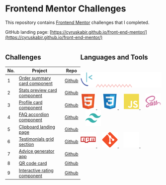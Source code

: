 # Frontend Mentor Challenges

This repository contains [Frontend Mentor](https://www.frontendmentor.io/challenges) challenges that I completed.

GitHub landing page: [https://cyruskabir.github.io/front-end-mentor/](https://cyruskabir.github.io/front-end-mentor/)

<div style="display:flex;justify-content:space-between">
<div>

## Challenges 

| No. | Project                                                                             | Repo |
| --- | ------------------------------------------------------------------------------------------------- | ---- |
| 1   | [Order summary card component](https://cyruskabir.github.io/front-end-mentor/order-summary-card)         | [Github](https://github.com/CyrusKabir/front-end-mentor/tree/main/order-summary-card) |
| 2   | [Stats preview card component](https://cyruskabir.github.io/front-end-mentor/stats-preview-card)         | [Github](https://github.com/CyrusKabir/front-end-mentor/tree/main/stats-preview-card) |
| 3   | [Profile card component](https://cyruskabir.github.io/front-end-mentor/profile-card)| [Github](https://github.com/CyrusKabir/front-end-mentor/tree/main/profile-card) |
| 4   | [FAQ accordion component](https://cyruskabir.github.io/front-end-mentor/faq-accordion-card)| [Github](https://github.com/CyrusKabir/front-end-mentor/tree/main/faq-accordion-card) |
| 5   | [Clipboard landing page](https://cyruskabir.github.io/front-end-mentor/clipboard-landing-page)| [Github](https://github.com/CyrusKabir/front-end-mentor/tree/main/clipboard-landing-page) |
| 6   | [Testimonials grid section](https://cyruskabir.github.io/front-end-mentor/testimonials-grid-section)| [Github](https://github.com/CyrusKabir/front-end-mentor/tree/main/testimonials-grid-section) |
| 7   | [Advice generator app](https://cyruskabir.github.io/front-end-mentor/advice-generator-app)| [Github](https://github.com/CyrusKabir/front-end-mentor/tree/main/advice-generator-app) |
| 8   | [QR code card](https://cyruskabir.github.io/front-end-mentor/qr-code-card)| [Github](https://github.com/CyrusKabir/front-end-mentor/tree/main/qr-code-card) |
| 9   | [Interactive rating component](https://cyruskabir.github.io/front-end-mentor/interactive-rating-card)| [Github](https://github.com/CyrusKabir/front-end-mentor/tree/main/interactive-rating-card) |

</div>
<div>

## Languages and Tools 
 <br>
 <a href="https://www.frontendmentor.io/" target="_blank" rel="noreferrer">
    <img
      src="./images/front-end-mentor-logo.svg"
      alt="front end mentor"
      width="350" 
      height="50"
    />
  </a>
  <br>
  <br>
  <a href="https://html.spec.whatwg.org/multipage/" target="_blank" rel="noreferrer">
    <img
      src="https://raw.githubusercontent.com/devicons/devicon/master/icons/html5/html5-original.svg"
      alt="html5"
      width="50"
      height="50"
    />
  </a>  
  &nbsp
  &nbsp
   <a href="https://www.w3.org/TR/css/" target="_blank" rel="noreferrer">
    <img
      src="https://raw.githubusercontent.com/devicons/devicon/master/icons/css3/css3-original.svg"
      alt="css3"
      width="50"
      height="50"
    />
  </a>
  &nbsp
  &nbsp
   <a href="https://developer.mozilla.org/en-US/docs/Web/JavaScript" target="_blank" rel="noreferrer">
    <img
      src="https://raw.githubusercontent.com/devicons/devicon/master/icons/javascript/javascript-plain.svg"
      alt="javascript"
      width="50"
      height="50"
    />
  </a>
   &nbsp
  &nbsp
   <a href="https://sass-lang.com/documentation/" target="_blank" rel="noreferrer">
    <img
      src="https://raw.githubusercontent.com/devicons/devicon/master/icons/sass/sass-original.svg"
      alt="sass"
      width="50"
      height="50"
    />
  </a>
  &nbsp
  &nbsp
  <a href="https://docs.npmjs.com/" target="_blank" rel="noreferrer">
    <img
      src="https://raw.githubusercontent.com/devicons/devicon/master/icons/tailwindcss/tailwindcss-plain.svg"
      alt="tailwind css"
      width="50"
      height="50"
    />
  </a>
  <br>
  <br>
  <a href="https://docs.npmjs.com/" target="_blank" rel="noreferrer">
    <img
      src="https://raw.githubusercontent.com/devicons/devicon/master/icons/npm/npm-original-wordmark.svg"
      alt="npm"
      width="50"
      height="50"
    />
  </a>
  &nbsp
  &nbsp
    <a href="https://git-scm.com/doc" target="_blank" rel="noreferrer">
    <img
      src="https://raw.githubusercontent.com/devicons/devicon/master/icons/git/git-plain.svg"
      alt="git"
      width="50"
      height="50"
    />
  </a>
  &nbsp
  &nbsp
    <a href="https://docs.github.com/en/get-started" target="_blank" rel="noreferrer">
 <img
      src="./images/icons8-github.svg"
      alt="github"
      width="50"
      height="50"
    />    </a>
  &nbsp
  &nbsp
</div>


</div>

